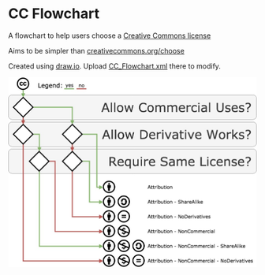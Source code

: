 # CC Flowchart

A flowchart to help users choose a [Creative Commons license](https://creativecommons.org/licenses/#licenses)

Aims to be simpler than [creativecommons.org/choose](https://creativecommons.org/choose/)

Created using [draw.io](https://www.draw.io/).  Upload [CC_Flowchart.xml](CC_Flowchart.xml) there to modify.

![CC_Flowchart.jpg](CC_Flowchart.jpg)
